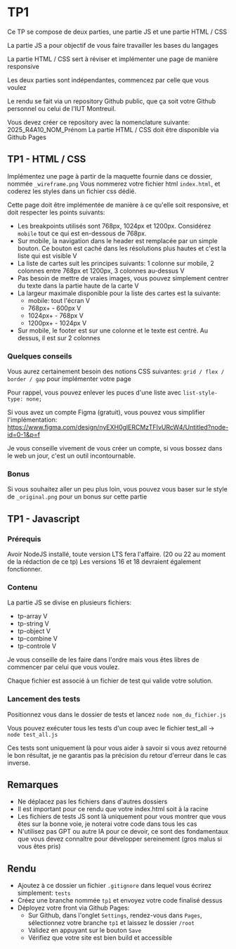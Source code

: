 # TP1

Ce TP se compose de deux parties, une partie JS et une partie HTML / CSS

La partie JS a pour objectif de vous faire travailler les bases du langages

La partie HTML / CSS sert à réviser et implémenter une page de manière responsive

Les deux parties sont indépendantes, commencez par celle que vous voulez

Le rendu se fait via un repository Github public, que ça soit votre Github personnel ou celui de l'IUT Montreuil.

Vous devez créer ce repository avec la nomenclature suivante: 2025_R4A10_NOM_Prénom
La partie HTML / CSS doit être disponible via Github Pages

## TP1 - HTML / CSS

Implémentez une page à partir de la maquette fournie dans ce dossier, nommée `_wireframe.png`
Vous nommerez votre fichier html `index.html`, et coderez les styles dans un fichier css dédié.

Cette page doit être implémentée de manière à ce qu'elle soit responsive, et doit respecter les points suivants:

- Les breakpoints utilisés sont 768px, 1024px et 1200px. Considérez `mobile` tout ce qui est en-dessous de 768px.
- Sur mobile, la navigation dans le header est remplacée par un simple bouton. Ce bouton est caché dans les résolutions plus hautes et c'est la liste qui est visible V
- La liste de cartes suit les principes suivants: 1 colonne sur mobile, 2 colonnes entre 768px et 1200px, 3 colonnes au-dessus V
- Pas besoin de mettre de vraies images, vous pouvez simplement centrer du texte dans la partie haute de la carte V
- La largeur maximale disponible pour la liste des cartes est la suivante:
  - mobile: tout l'écran V
  - 768px+ - 600px V
  - 1024px+ - 768px V
  - 1200px+ - 1024px V
- Sur mobile, le footer est sur une colonne et le texte est centré. Au dessus, il est sur 2 colonnes

### Quelques conseils

Vous aurez certainement besoin des notions CSS suivantes: `grid / flex / border / gap` pour implémenter votre page

Pour rappel, vous pouvez enlever les puces d'une liste avec `list-style-type: none;`

Si vous avez un compte Figma (gratuit), vous pouvez vous simplifier l'implémentation:
https://www.figma.com/design/nyEXH0glERCMzTFIvURcW4/Untitled?node-id=0-1&p=f

Je vous conseille vivement de vous créer un compte, si vous bossez dans le web un jour, c'est un outil incontournable.

### Bonus

Si vous souhaitez aller un peu plus loin, vous pouvez vous baser sur le style de `_original.png` pour un bonus sur cette partie

## TP1 - Javascript

### Prérequis

Avoir NodeJS installé, toute version LTS fera l'affaire. (20 ou 22 au moment de la rédaction de ce tp)
Les versions 16 et 18 devraient également fonctionner.

### Contenu

La partie JS se divise en plusieurs fichiers:

- tp-array V
- tp-string V
- tp-object V
- tp-combine V
- tp-controle V

Je vous conseille de les faire dans l'ordre mais vous êtes libres de commencer par celui que vous voulez.

Chaque fichier est associé à un fichier de test qui valide votre solution.

### Lancement des tests

Positionnez vous dans le dossier de tests et lancez `node nom_du_fichier.js`

Vous pouvez exécuter tous les tests d'un coup avec le fichier test_all -> `node test_all.js`

Ces tests sont uniquement là pour vous aider à savoir si vous avez retourné le bon résultat, je ne garantis pas la précision du retour d'erreur dans le cas inverse.

## Remarques

- Ne déplacez pas les fichiers dans d'autres dossiers
- Il est important pour ce rendu que votre index.html soit à la racine
- Les fichiers de tests JS sont là uniquement pour vous montrer que vous êtes sur la bonne voie, je noterai votre code dans tous les cas
- N'utilisez pas GPT ou autre IA pour ce devoir, ce sont des fondamentaux que vous devez connaître pour développer sereinement (gros malus si vous êtes pris)

## Rendu

- Ajoutez à ce dossier un fichier `.gitignore` dans lequel vous écrirez simplement: `tests`
- Créez une branche nommée `tp1` et envoyez votre code finalisé dessus
- Déployez votre front via Github Pages:
  - Sur Github, dans l'onglet `Settings`, rendez-vous dans `Pages`, sélectionnez votre branche `tp1` et laissez le dossier `/root`
  - Validez en appuyant sur le bouton `Save`
  - Vérifiez que votre site est bien build et accessible
